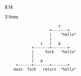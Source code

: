 8.14

3 lines


                            c
                        +-------+
                        |    "hello"
                        |    
                    c   |   p
                +-------+-------+
                |     fork   "hello"
                |
                |   p   
         +------+-------+-------+
        main  fork   return  "hello"


